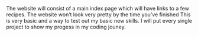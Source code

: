 The website will consist of a main index page which will have links to a few recipes. The website won’t look very pretty by the time you’ve finished
This is very basic and a way to test out my basic new skills. I will put every single project to show my progess in my coding jouney. 
